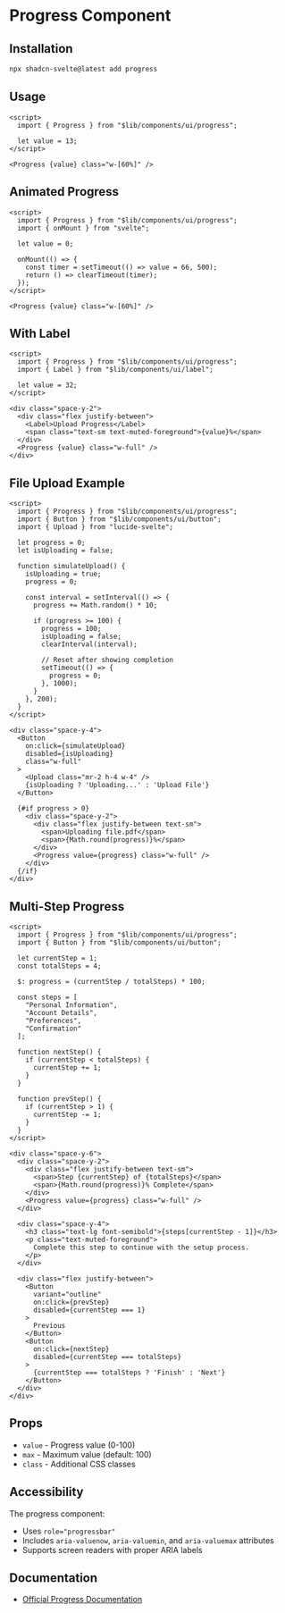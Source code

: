 # Progress Component

## Installation

```bash
npx shadcn-svelte@latest add progress
```

## Usage

```svelte
<script>
  import { Progress } from "$lib/components/ui/progress";
  
  let value = 13;
</script>

<Progress {value} class="w-[60%]" />
```

## Animated Progress

```svelte
<script>
  import { Progress } from "$lib/components/ui/progress";
  import { onMount } from "svelte";
  
  let value = 0;
  
  onMount(() => {
    const timer = setTimeout(() => value = 66, 500);
    return () => clearTimeout(timer);
  });
</script>

<Progress {value} class="w-[60%]" />
```

## With Label

```svelte
<script>
  import { Progress } from "$lib/components/ui/progress";
  import { Label } from "$lib/components/ui/label";
  
  let value = 32;
</script>

<div class="space-y-2">
  <div class="flex justify-between">
    <Label>Upload Progress</Label>
    <span class="text-sm text-muted-foreground">{value}%</span>
  </div>
  <Progress {value} class="w-full" />
</div>
```

## File Upload Example

```svelte
<script>
  import { Progress } from "$lib/components/ui/progress";
  import { Button } from "$lib/components/ui/button";
  import { Upload } from "lucide-svelte";
  
  let progress = 0;
  let isUploading = false;
  
  function simulateUpload() {
    isUploading = true;
    progress = 0;
    
    const interval = setInterval(() => {
      progress += Math.random() * 10;
      
      if (progress >= 100) {
        progress = 100;
        isUploading = false;
        clearInterval(interval);
        
        // Reset after showing completion
        setTimeout(() => {
          progress = 0;
        }, 1000);
      }
    }, 200);
  }
</script>

<div class="space-y-4">
  <Button 
    on:click={simulateUpload} 
    disabled={isUploading}
    class="w-full"
  >
    <Upload class="mr-2 h-4 w-4" />
    {isUploading ? 'Uploading...' : 'Upload File'}
  </Button>
  
  {#if progress > 0}
    <div class="space-y-2">
      <div class="flex justify-between text-sm">
        <span>Uploading file.pdf</span>
        <span>{Math.round(progress)}%</span>
      </div>
      <Progress value={progress} class="w-full" />
    </div>
  {/if}
</div>
```

## Multi-Step Progress

```svelte
<script>
  import { Progress } from "$lib/components/ui/progress";
  import { Button } from "$lib/components/ui/button";
  
  let currentStep = 1;
  const totalSteps = 4;
  
  $: progress = (currentStep / totalSteps) * 100;
  
  const steps = [
    "Personal Information",
    "Account Details", 
    "Preferences",
    "Confirmation"
  ];
  
  function nextStep() {
    if (currentStep < totalSteps) {
      currentStep += 1;
    }
  }
  
  function prevStep() {
    if (currentStep > 1) {
      currentStep -= 1;
    }
  }
</script>

<div class="space-y-6">
  <div class="space-y-2">
    <div class="flex justify-between text-sm">
      <span>Step {currentStep} of {totalSteps}</span>
      <span>{Math.round(progress)}% Complete</span>
    </div>
    <Progress value={progress} class="w-full" />
  </div>
  
  <div class="space-y-4">
    <h3 class="text-lg font-semibold">{steps[currentStep - 1]}</h3>
    <p class="text-muted-foreground">
      Complete this step to continue with the setup process.
    </p>
  </div>
  
  <div class="flex justify-between">
    <Button 
      variant="outline" 
      on:click={prevStep}
      disabled={currentStep === 1}
    >
      Previous
    </Button>
    <Button 
      on:click={nextStep}
      disabled={currentStep === totalSteps}
    >
      {currentStep === totalSteps ? 'Finish' : 'Next'}
    </Button>
  </div>
</div>
```

## Props

- `value` - Progress value (0-100)
- `max` - Maximum value (default: 100)
- `class` - Additional CSS classes

## Accessibility

The progress component:
- Uses `role="progressbar"`
- Includes `aria-valuenow`, `aria-valuemin`, and `aria-valuemax` attributes
- Supports screen readers with proper ARIA labels

## Documentation

- [Official Progress Documentation](https://www.shadcn-svelte.com/docs/components/progress)